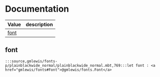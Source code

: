# Documentation
|Value|description|
|---|---|
|[font](#font)||

## font

```moonbit
:::source,gmlewis/fonts-p/plainblackwide_normal/plainblackwide_normal.mbt,769:::let font : <a href="gmlewis/fonts#Font">@gmlewis/fonts.Font</a>
```

